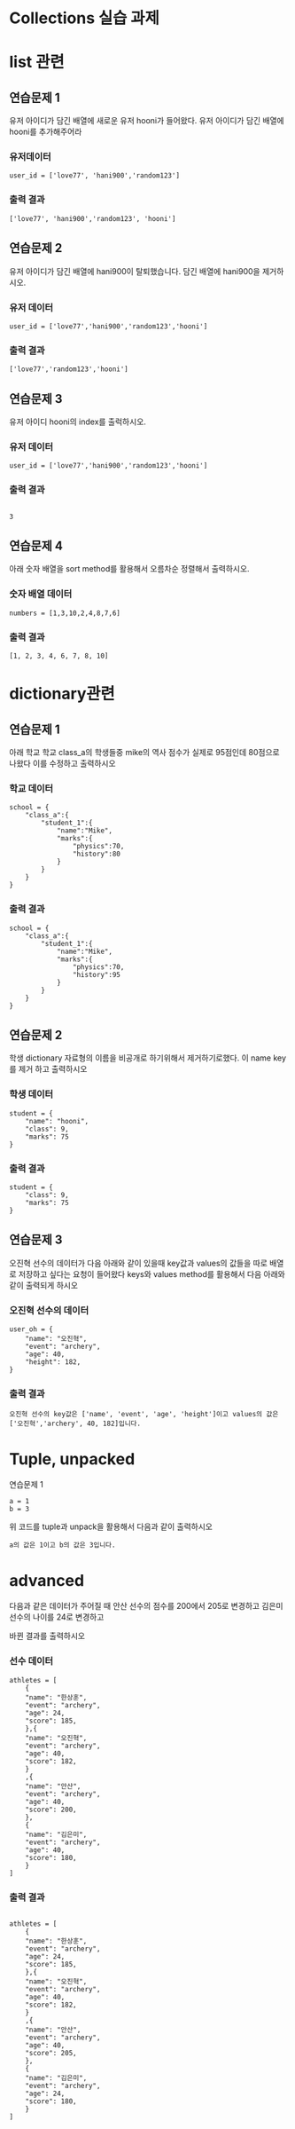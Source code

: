 # Collections 실습 과제

# list 관련

## 연습문제 1

유저 아이디가 담긴 배열에
새로운 유저 hooni가 들어왔다.
유저 아이디가 담긴 배열에 hooni를 추가해주어라

### 유저데이터

```
user_id = ['love77', 'hani900','random123']
```

### 출력 결과

```
['love77', 'hani900','random123', 'hooni']

```

## 연습문제 2

유저 아이디가 담긴 배열에 hani900이 탈퇴했습니다.
담긴 배열에 hani900을 제거하시오.

### 유저 데이터

```
user_id = ['love77','hani900','random123','hooni']
```

### 출력 결과

```
['love77','random123','hooni']
```

## 연습문제 3

유저 아이디 hooni의 index를 출럭하시오.

### 유저 데이터

```
user_id = ['love77','hani900','random123','hooni']
```

### 출력 결과

```

3

```

## 연습문제 4

아래 숫자 배열을 sort method를 활용해서 오름차순 정렬해서 출력하시오.

### 숫자 배열 데이터

```
numbers = [1,3,10,2,4,8,7,6]
```

### 출력 결과

```
[1, 2, 3, 4, 6, 7, 8, 10]
```

# dictionary관련

## 연습문제 1

아래 학교 학교 class_a의 학생들중 mike의 역사 점수가 실제로 95점인데 80점으로 나왔다 이를 수정하고 출력하시오

### 학교 데이터

```
school = {
    "class_a":{
        "student_1":{
            "name":"Mike",
            "marks":{
                "physics":70,
                "history":80
            }
        }
    }
}
```

### 출력 결과

```
school = {
    "class_a":{
        "student_1":{
            "name":"Mike",
            "marks":{
                "physics":70,
                "history":95
            }
        }
    }
}
```

## 연습문제 2

학생 dictionary 자료형의 이름을 비공개로 하기위해서 제거하기로했다.
이 name key를 제거 하고 출력하시오

### 학생 데이터

```
student = {
    "name": "hooni",
    "class": 9,
    "marks": 75
}
```

### 출력 결과

```
student = {
    "class": 9,
    "marks": 75
}

```

## 연습문제 3

오진혁 선수의 데이터가 다음 아래와 같이 있을때
key값과 values의 값들을 따로 배열로 저장하고 싶다는 요청이 들어왔다
keys와 values method를 활용해서 다음 아래와 같이 출력되게 하시오

### 오진혁 선수의 데이터

```
user_oh = {
    "name": "오진혁",
    "event": "archery",
    "age": 40,
    "height": 182,
}
```

### 출력 결과

```
오진혁 선수의 key값은 ['name', 'event', 'age', 'height']이고 values의 값은 ['오진혁','archery', 40, 182]입니다.
```

# Tuple, unpacked

연습문제 1

```
a = 1
b = 3

```

위 코드를 tuple과 unpack을 활용해서 다음과 같이 출력하시오

```
a의 값은 1이고 b의 값은 3입니다.
```

# advanced

다음과 같은 데이터가 주어질 때
안산 선수의 점수를 200에서 205로 변경하고
김은미 선수의 나이를 24로 변경하고

바뀐 결과를 출력하시오

### 선수 데이터

```
athletes = [
    {
    "name": "한상훈",
    "event": "archery",
    "age": 24,
    "score": 185,
    },{
    "name": "오진혁",
    "event": "archery",
    "age": 40,
    "score": 182,
    }
    ,{
    "name": "안산",
    "event": "archery",
    "age": 40,
    "score": 200,
    },
    {
    "name": "김은미",
    "event": "archery",
    "age": 40,
    "score": 180,
    }
]

```

### 출력 결과

```

athletes = [
    {
    "name": "한상훈",
    "event": "archery",
    "age": 24,
    "score": 185,
    },{
    "name": "오진혁",
    "event": "archery",
    "age": 40,
    "score": 182,
    }
    ,{
    "name": "안산",
    "event": "archery",
    "age": 40,
    "score": 205,
    },
    {
    "name": "김은미",
    "event": "archery",
    "age": 24,
    "score": 180,
    }
]

```
